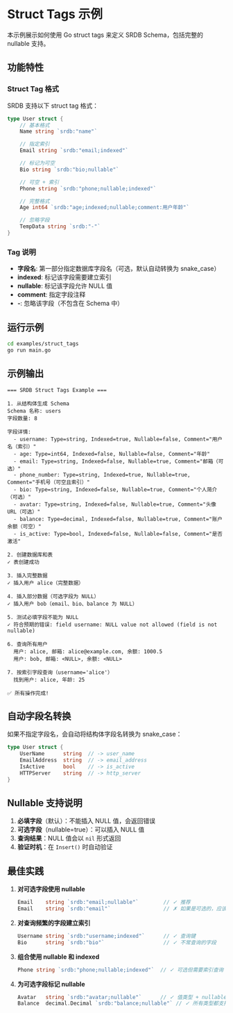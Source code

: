 # Struct Tags 示例

本示例展示如何使用 Go struct tags 来定义 SRDB Schema，包括完整的 nullable 支持。

## 功能特性

### Struct Tag 格式

SRDB 支持以下 struct tag 格式：

```go
type User struct {
    // 基本格式
    Name string `srdb:"name"`

    // 指定索引
    Email string `srdb:"email;indexed"`

    // 标记为可空
    Bio string `srdb:"bio;nullable"`

    // 可空 + 索引
    Phone string `srdb:"phone;nullable;indexed"`

    // 完整格式
    Age int64 `srdb:"age;indexed;nullable;comment:用户年龄"`

    // 忽略字段
    TempData string `srdb:"-"`
}
```

### Tag 说明

- **字段名**: 第一部分指定数据库字段名（可选，默认自动转换为 snake_case）
- **indexed**: 标记该字段需要建立索引
- **nullable**: 标记该字段允许 NULL 值
- **comment**: 指定字段注释
- **-**: 忽略该字段（不包含在 Schema 中）

## 运行示例

```bash
cd examples/struct_tags
go run main.go
```

## 示例输出

```
=== SRDB Struct Tags Example ===

1. 从结构体生成 Schema
Schema 名称: users
字段数量: 8

字段详情:
  - username: Type=string, Indexed=true, Nullable=false, Comment="用户名（索引）"
  - age: Type=int64, Indexed=false, Nullable=false, Comment="年龄"
  - email: Type=string, Indexed=false, Nullable=true, Comment="邮箱（可选）"
  - phone_number: Type=string, Indexed=true, Nullable=true, Comment="手机号（可空且索引）"
  - bio: Type=string, Indexed=false, Nullable=true, Comment="个人简介（可选）"
  - avatar: Type=string, Indexed=false, Nullable=true, Comment="头像 URL（可选）"
  - balance: Type=decimal, Indexed=false, Nullable=true, Comment="账户余额（可空）"
  - is_active: Type=bool, Indexed=false, Nullable=false, Comment="是否激活"

2. 创建数据库和表
✓ 表创建成功

3. 插入完整数据
✓ 插入用户 alice（完整数据）

4. 插入部分数据（可选字段为 NULL）
✓ 插入用户 bob（email、bio、balance 为 NULL）

5. 测试必填字段不能为 NULL
✓ 符合预期的错误: field username: NULL value not allowed (field is not nullable)

6. 查询所有用户
  用户: alice, 邮箱: alice@example.com, 余额: 1000.5
  用户: bob, 邮箱: <NULL>, 余额: <NULL>

7. 按索引字段查询（username='alice'）
  找到用户: alice, 年龄: 25

✅ 所有操作完成!
```

## 自动字段名转换

如果不指定字段名，会自动将结构体字段名转换为 snake_case：

```go
type User struct {
    UserName      string  // -> user_name
    EmailAddress  string  // -> email_address
    IsActive      bool    // -> is_active
    HTTPServer    string  // -> http_server
}
```

## Nullable 支持说明

1. **必填字段**（默认）：不能插入 NULL 值，会返回错误
2. **可选字段**（nullable=true）：可以插入 NULL 值
3. **查询结果**：NULL 值会以 `nil` 形式返回
4. **验证时机**：在 `Insert()` 时自动验证

## 最佳实践

1. **对可选字段使用 nullable**
   ```go
   Email    string `srdb:"email;nullable"`        // ✓ 推荐
   Email    string `srdb:"email"`                 // ✗ 如果是可选的，应该标记 nullable
   ```

2. **对查询频繁的字段建立索引**
   ```go
   Username string `srdb:"username;indexed"`      // ✓ 查询键
   Bio      string `srdb:"bio"`                   // ✓ 不常查询的字段
   ```

3. **组合使用 nullable 和 indexed**
   ```go
   Phone string `srdb:"phone;nullable;indexed"`  // ✓ 可选但需要索引查询
   ```

4. **为可选字段标记 nullable**
   ```go
   Avatar   string `srdb:"avatar;nullable"`      // ✓ 值类型 + nullable
   Balance  decimal.Decimal `srdb:"balance;nullable"` // ✓ 所有类型都支持 nullable
   ```

